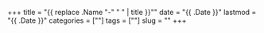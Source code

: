 +++
title = "{{ replace .Name "-" " " | title }}""
date = "{{ .Date }}"
lastmod = "{{ .Date }}"
categories = [""]
tags = [""]
slug = ""
+++
